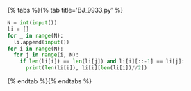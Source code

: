{% tabs %}{% tab title='BJ_9933.py' %}

```py
N = int(input())
li = []
for _ in range(N):
  li.append(input())
for i in range(N):
  for j in range(i, N):
    if len(li[i]) == len(li[j]) and li[i][::-1] == li[j]:
      print(len(li[i]), li[i][len(li[i])//2])
```

{% endtab %}{% endtabs %}
